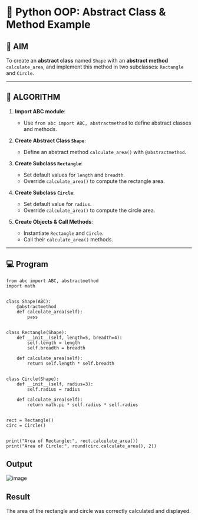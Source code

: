 # 🐍 Python OOP: Abstract Class & Method Example

## 🎯 AIM

To create an **abstract class** named `Shape` with an **abstract method** `calculate_area`, and implement this method in two subclasses: `Rectangle` and `Circle`.

---

## 🧠 ALGORITHM

1. **Import ABC module**:
   - Use `from abc import ABC, abstractmethod` to define abstract classes and methods.

2. **Create Abstract Class `Shape`**:
   - Define an abstract method `calculate_area()` with `@abstractmethod`.

3. **Create Subclass `Rectangle`**:
   - Set default values for `length` and `breadth`.
   - Override `calculate_area()` to compute the rectangle area.

4. **Create Subclass `Circle`**:
   - Set default value for `radius`.
   - Override `calculate_area()` to compute the circle area.

5. **Create Objects & Call Methods**:
   - Instantiate `Rectangle` and `Circle`.
   - Call their `calculate_area()` methods.

---

## 💻 Program
```
from abc import ABC, abstractmethod
import math


class Shape(ABC):
    @abstractmethod
    def calculate_area(self):
        pass


class Rectangle(Shape):
    def __init__(self, length=5, breadth=4):
        self.length = length
        self.breadth = breadth

    def calculate_area(self):
        return self.length * self.breadth


class Circle(Shape):
    def __init__(self, radius=3):
        self.radius = radius

    def calculate_area(self):
        return math.pi * self.radius * self.radius


rect = Rectangle()
circ = Circle()


print("Area of Rectangle:", rect.calculate_area())
print("Area of Circle:", round(circ.calculate_area(), 2))
```
## Output

![image](https://github.com/user-attachments/assets/4e7bad86-f405-4319-a2d7-41411c477e07)

## Result

The area of the rectangle and circle was correctly calculated and displayed.
